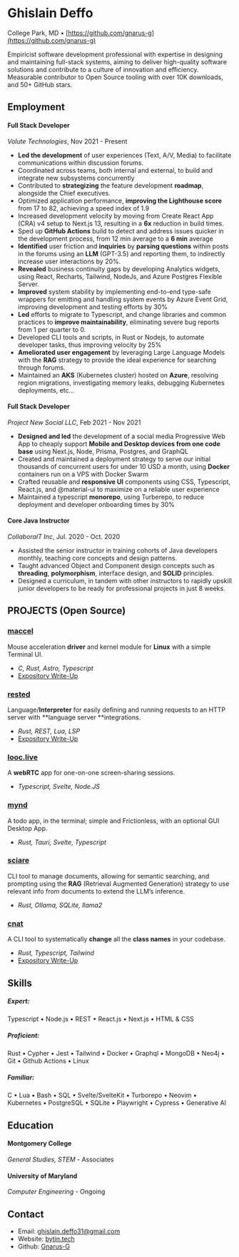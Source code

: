 # Ghislain Deffo

College Park, MD • [https://github.com/gnarus-g](https://github.com/gnarus-g)

Empiricist software development professional with expertise in designing and maintaining
full-stack systems, aiming to deliver high-quality software solutions and contribute to a
culture of innovation and efficiency. Measurable contributor to Open Source tooling with
over 10K downloads, and 50+ GitHub stars.

## Employment

#### Full Stack Developer

_Volute Technologies_, Nov 2021 - Present

- **Led the development** of user experiences (Text, A/V, Media) to facilitate communications within discussion forums.
- Coordinated across teams, both internal and external, to build and integrate new subsystems concurrently
- Contributed to **strategizing** the feature development **roadmap**, alongside the Chief executives.
- Optimized application performance, **improving the Lighthouse score** from 17 to 82, achieving a speed index of 1.9
- Increased development velocity by moving from Create React App (CRA) v4 setup to Next.js 13, resulting in a **6x**
  reduction in build times.
- Sped up **GitHub Actions** build to detect and address issues quicker in the development process, from 12 min average to
  a **6 min** average
- **Identified** user friction and **inquiries** by **parsing questions** within posts in the forums using an **LLM** (GPT-3.5) and
  reporting them, to indirectly increase user interactions by 20%.
- **Revealed** business continuity gaps by developing Analytics widgets, using React, Recharts, Tailwind, NodeJs, and
  Azure Postgres Flexible Server.
- **Improved** system stability by implementing end-to-end type-safe wrappers for emitting and handling system events
  by Azure Event Grid, improving development and testing efforts by 30%
- **Led** efforts to migrate to Typescript, and change libraries and common practices to **improve maintainability**,
  eliminating severe bug reports from 1 per quarter to 0.
- Developed CLI tools and scripts, in Rust or Nodejs, to automate developer tasks, thus improving velocity by 25%
- **Ameliorated user engagement** by leveraging Large Language Models with the **RAG** strategy to provide the ideal
  experience for searching through forums.
- Maintained an **AKS** (Kubernetes cluster) hosted on **Azure**, resolving region migrations, investigating memory leaks,
  debugging Kubernetes deployments, etc...

#### Full Stack Developer

_Project New Social LLC_, Feb 2021 - Nov 2021

- **Designed and led** the development of a social media Progressive Web App to cheaply support **Mobile and Desktop
  devices from one code base** using Next.js, Node, Prisma, Postgres, and GraphQL
- Created and maintained a deployment strategy to serve our initial thousands of concurrent users for under 10 USD a
  month, using **Docker** containers run on a VPS with Docker Swarm
- Crafted reusable and **responsive UI** components using CSS, Typescript, React.js, and @material-ui to maximize on
  a reliable user experience
- Maintained a typescript **monorepo**, using Turberepo, to reduce deployment and developer onboarding times by 30%

#### Core Java Instructor

_CollaboraIT Inc_, Jul. 2020 - Oct. 2020

- Assisted the senior instructor in training cohorts of Java developers monthly, teaching core concepts and design
  patterns.
- Taught advanced Object and Component design concepts such as **threading**, **polymorphism**, interface design, and
  **SOLID** principles.
- Designed a curriculum, in tandem with other instructors to rapidly upskill junior developers to be ready for
  professional projects in just 8 weeks.

## PROJECTS (Open Source)

### [maccel](https://github.com/Gnarus-G/maccel)

Mouse acceleration **driver** and kernel module for **Linux** with a simple Terminal UI.

- _C, Rust, Astro, Typescript_
- [Expository Write-Up](https://bytin.tech/blog/maccel)

### [rested](https://github.com/Gnarus-G/rested)

Language/**Interpreter** for easily defining and running requests to an HTTP server with **language server **integrations.

- _Rust, REST, Lua, LSP_
- [Expository Write-Up](https://bytin.tech/blog/rested)

### [looc.live](https://github.com/Gnarus-G/looc.live)

A **webRTC** app for one-on-one screen-sharing sessions.

- _Typescript, Svelte, Node.JS_

### [mynd](https://github.com/Gnarus-G/mynd)

A todo app, in the terminal; simple and Frictionless, with an optional GUI Desktop App.

- _Rust, Tauri, Svelte, Typescript_

### [sciare](https://github.com/Gnarus-G/sciare)

CLI tool to manage documents, allowing for semantic searching, and prompting using the
**RAG** (Retrieval Augmented Generation) strategy to use relevant info from documents to extend the LLM’s inference.

- _Rust, Ollama, SQLite, llama2_

### [cnat](https://github.com/Gnarus-G/cnat)

A CLI tool to systematically **change** all the **class names** in your codebase.

- _Rust, Typescript, Tailwind_
- [Expository Write-Up](https://bytin.tech/blog/cnat)

## Skills

##### Expert:

Typescript • Node.js • REST • React.js • Next.js • HTML & CSS

##### Proficient:

Rust • Cypher • Jest • Tailwind • Docker • Graphql • MongoDB • Neo4j • Git • Github Actions • Linux

##### Familiar:

C • Lua • Bash • SQL • Svelte/SvelteKit • Turborepo • Neovim • Kubernetes • PostgreSQL • SQLite • Playwright • Cypress • Generative AI

## Education

#### Montgomery College

_General Studies, STEM_ - Associates

#### University of Maryland

_Computer Engineering_ - Ongoing

## Contact

- Email: ghislain.deffo31@gmail.com
- Website: [bytin.tech](https://bytin.tech)
- Github: [Gnarus-G](http://github.com/Gnarus-G)
